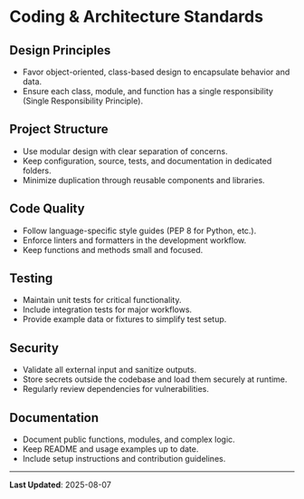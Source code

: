 # Coding & Architecture Standards

## Design Principles
- Favor object-oriented, class-based design to encapsulate behavior and data.
- Ensure each class, module, and function has a single responsibility (Single Responsibility Principle).

## Project Structure
- Use modular design with clear separation of concerns.
- Keep configuration, source, tests, and documentation in dedicated folders.
- Minimize duplication through reusable components and libraries.

## Code Quality
- Follow language-specific style guides (PEP 8 for Python, etc.).
- Enforce linters and formatters in the development workflow.
- Keep functions and methods small and focused.

## Testing
- Maintain unit tests for critical functionality.
- Include integration tests for major workflows.
- Provide example data or fixtures to simplify test setup.

## Security
- Validate all external input and sanitize outputs.
- Store secrets outside the codebase and load them securely at runtime.
- Regularly review dependencies for vulnerabilities.

## Documentation
- Document public functions, modules, and complex logic.
- Keep README and usage examples up to date.
- Include setup instructions and contribution guidelines.

---
**Last Updated**: 2025-08-07
